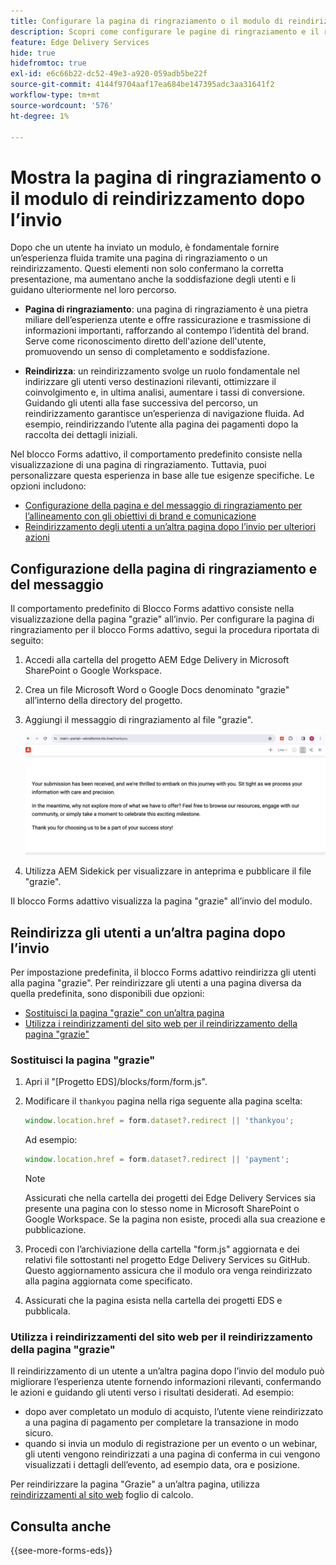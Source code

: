 ```yaml
---
title: Configurare la pagina di ringraziamento o il modulo di reindirizzamento dopo l’invio
description: Scopri come configurare le pagine di ringraziamento e il reindirizzamento per Forms Block per ottimizzare l’esperienza utente e semplificare i percorsi di utenti.
feature: Edge Delivery Services
hide: true
hidefromtoc: true
exl-id: e6c66b22-dc52-49e3-a920-059adb5be22f
source-git-commit: 4144f9704aaf17ea684be147395adc3aa31641f2
workflow-type: tm+mt
source-wordcount: '576'
ht-degree: 1%

---
```


# Mostra la pagina di ringraziamento o il modulo di reindirizzamento dopo l’invio

Dopo che un utente ha inviato un modulo, è fondamentale fornire un’esperienza fluida tramite una pagina di ringraziamento o un reindirizzamento. Questi elementi non solo confermano la corretta presentazione, ma aumentano anche la soddisfazione degli utenti e li guidano ulteriormente nel loro percorso.

* **Pagina di ringraziamento**: una pagina di ringraziamento è una pietra miliare dell’esperienza utente e offre rassicurazione e trasmissione di informazioni importanti, rafforzando al contempo l’identità del brand. Serve come riconoscimento diretto dell&#39;azione dell&#39;utente, promuovendo un senso di completamento e soddisfazione.

* **Reindirizza**: un reindirizzamento svolge un ruolo fondamentale nel indirizzare gli utenti verso destinazioni rilevanti, ottimizzare il coinvolgimento e, in ultima analisi, aumentare i tassi di conversione. Guidando gli utenti alla fase successiva del percorso, un reindirizzamento garantisce un’esperienza di navigazione fluida. Ad esempio, reindirizzando l’utente alla pagina dei pagamenti dopo la raccolta dei dettagli iniziali.

Nel blocco Forms adattivo, il comportamento predefinito consiste nella visualizzazione di una pagina di ringraziamento. Tuttavia, puoi personalizzare questa esperienza in base alle tue esigenze specifiche. Le opzioni includono:

* [Configurazione della pagina e del messaggio di ringraziamento per l’allineamento con gli obiettivi di brand e comunicazione](#configuring-the-thank-you-page-and-message)
* [Reindirizzamento degli utenti a un’altra pagina dopo l’invio per ulteriori azioni](#redirect-users-to-another-page-post-submission)

## Configurazione della pagina di ringraziamento e del messaggio

Il comportamento predefinito di Blocco Forms adattivo consiste nella visualizzazione della pagina &quot;grazie&quot; all’invio. Per configurare la pagina di ringraziamento per il blocco Forms adattivo, segui la procedura riportata di seguito:

1. Accedi alla cartella del progetto AEM Edge Delivery in Microsoft SharePoint o Google Workspace.
1. Crea un file Microsoft Word o Google Docs denominato &quot;grazie&quot; all’interno della directory del progetto.
1. Aggiungi il messaggio di ringraziamento al file &quot;grazie&quot;. </br>

   ![Esempio di pagina di ringraziamento](/help/edge/assets/sample-thankyou-page.png)

1. Utilizza AEM Sidekick per visualizzare in anteprima e pubblicare il file &quot;grazie&quot;.

Il blocco Forms adattivo visualizza la pagina &quot;grazie&quot; all’invio del modulo.

## Reindirizza gli utenti a un’altra pagina dopo l’invio

Per impostazione predefinita, il blocco Forms adattivo reindirizza gli utenti alla pagina &quot;grazie&quot;. Per reindirizzare gli utenti a una pagina diversa da quella predefinita, sono disponibili due opzioni:

* [Sostituisci la pagina &quot;grazie&quot; con un’altra pagina](#replace-the-existing-thankyou-page)
* [Utilizza i reindirizzamenti del sito web per il reindirizzamento della pagina &quot;grazie&quot;](#use-website-redirects-for-thankyou-page-redirection)

### Sostituisci la pagina &quot;grazie&quot;

1. Apri il &quot;[Progetto EDS]/blocks/form/form.js&quot;.
1. Modificare il `thankyou` pagina nella riga seguente alla pagina scelta:

   ```JavaScript
   window.location.href = form.dataset?.redirect || 'thankyou';
   ```

   Ad esempio:

   ```JavaScript
   window.location.href = form.dataset?.redirect || 'payment';
   ```

   >[!NOTE]
   >
   > Assicurati che nella cartella dei progetti dei Edge Delivery Services sia presente una pagina con lo stesso nome in Microsoft SharePoint o Google Workspace. Se la pagina non esiste, procedi alla sua creazione e pubblicazione.

1. Procedi con l’archiviazione della cartella &quot;form.js&quot; aggiornata e dei relativi file sottostanti nel progetto Edge Delivery Services su GitHub. Questo aggiornamento assicura che il modulo ora venga reindirizzato alla pagina aggiornata come specificato.

1. Assicurati che la pagina esista nella cartella dei progetti EDS e pubblicala.


### Utilizza i reindirizzamenti del sito web per il reindirizzamento della pagina &quot;grazie&quot;

Il reindirizzamento di un utente a un’altra pagina dopo l’invio del modulo può migliorare l’esperienza utente fornendo informazioni rilevanti, confermando le azioni e guidando gli utenti verso i risultati desiderati. Ad esempio:

* dopo aver completato un modulo di acquisto, l’utente viene reindirizzato a una pagina di pagamento per completare la transazione in modo sicuro.
* quando si invia un modulo di registrazione per un evento o un webinar, gli utenti vengono reindirizzati a una pagina di conferma in cui vengono visualizzati i dettagli dell’evento, ad esempio data, ora e posizione.

Per reindirizzare la pagina &quot;Grazie&quot; a un’altra pagina, utilizza [reindirizzamenti al sito web](https://www.aem.live/docs/redirects) foglio di calcolo.


## Consulta anche

{{see-more-forms-eds}}